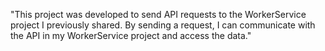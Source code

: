 "This project was developed to send API requests to the WorkerService project I previously shared. By sending a request, I can communicate with the API in my WorkerService project and access the data."
